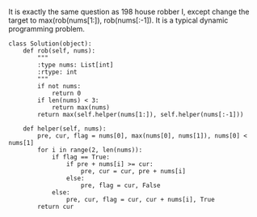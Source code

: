 It is exactly the same question as 198 house robber I, except change the target to max(rob(nums[1:]), rob(nums[:-1]).
It is a typical dynamic programming problem.

```
class Solution(object):
    def rob(self, nums):
        """
        :type nums: List[int]
        :rtype: int
        """
        if not nums:
            return 0
        if len(nums) < 3:
            return max(nums)
        return max(self.helper(nums[1:]), self.helper(nums[:-1]))
    
    def helper(self, nums):
        pre, cur, flag = nums[0], max(nums[0], nums[1]), nums[0] < nums[1]
        for i in range(2, len(nums)):
            if flag == True:
                if pre + nums[i] >= cur:
                    pre, cur = cur, pre + nums[i]
                else:
                    pre, flag = cur, False
            else:
                pre, cur, flag = cur, cur + nums[i], True
        return cur
```
